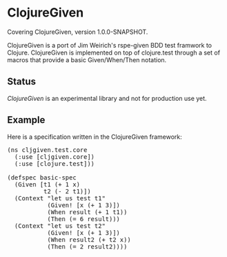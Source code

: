 # ClojureGiven

Covering ClojureGiven, version 1.0.0-SNAPSHOT.

ClojureGiven is a port of Jim Weirich's rspe-given BDD test framwork to Clojure. 
ClojureGiven is implemented on top of clojure.test through a
set of macros that provide a basic Given/When/Then notation.  



## Status

_ClojureGiven_ is an experimental library and not for production use yet.

## Example

Here is a specification written in the ClojureGiven framework:

<pre>
(ns cljgiven.test.core
  (:use [cljgiven.core])
  (:use [clojure.test]))

(defspec basic-spec 
  (Given [t1 (+ 1 x)
          t2 (- 2 t1)])
  (Context "let us test t1"
           (Given! [x (+ 1 3)])
           (When result (+ 1 t1))
           (Then (= 6 result)))
  (Context "let us test t2"
           (Given! [x (+ 1 3)])
           (When result2 (+ t2 x))
           (Then (= 2 result2))))
</pre>



